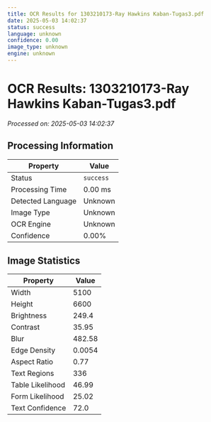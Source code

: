 ```yaml
---
title: OCR Results for 1303210173-Ray Hawkins Kaban-Tugas3.pdf
date: 2025-05-03 14:02:37
status: success
language: unknown
confidence: 0.00
image_type: unknown
engine: unknown
---
```


# OCR Results: 1303210173-Ray Hawkins Kaban-Tugas3.pdf
*Processed on: 2025-05-03 14:02:37*

## Processing Information

| Property | Value |
| -------- | ----- |
| Status | `success` |
| Processing Time | 0.00 ms |
| Detected Language | Unknown |
| Image Type | Unknown |
| OCR Engine | Unknown |
| Confidence | 0.00% |

## Image Statistics

| Property | Value |
| -------- | ----- |
| Width | 5100 |
| Height | 6600 |
| Brightness | 249.4 |
| Contrast | 35.95 |
| Blur | 482.58 |
| Edge Density | 0.0054 |
| Aspect Ratio | 0.77 |
| Text Regions | 336 |
| Table Likelihood | 46.99 |
| Form Likelihood | 25.02 |
| Text Confidence | 72.0 |
